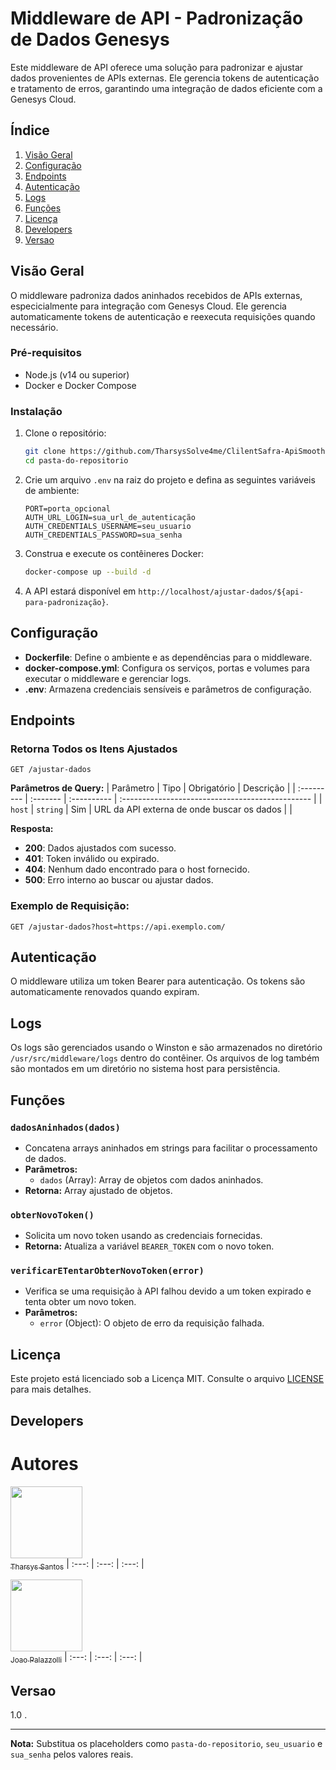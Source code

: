 
# Middleware de API - Padronização de Dados Genesys

Este middleware de API oferece uma solução para padronizar e ajustar dados provenientes de APIs externas. Ele gerencia tokens de autenticação e tratamento de erros, garantindo uma integração de dados eficiente com a Genesys Cloud.

## Índice
1. [Visão Geral](#visão-geral)
2. [Configuração](#configuração)
3. [Endpoints](#endpoints)
4. [Autenticação](#autenticação)
5. [Logs](#logs)
6. [Funções](#funções)
7. [Licença](#licença)
8. [Developers](#developers)
9. [Versao](#versionamento)

## Visão Geral

O middleware padroniza dados aninhados recebidos de APIs externas, especicialmente para integração com Genesys Cloud. Ele gerencia automaticamente tokens de autenticação e reexecuta requisições quando necessário.

### Pré-requisitos
- Node.js (v14 ou superior)
- Docker e Docker Compose

### Instalação

1. Clone o repositório:
    ```bash
    git clone https://github.com/TharsysSolve4me/ClilentSafra-ApiSmoother.git
    cd pasta-do-repositorio
    ```

2. Crie um arquivo `.env` na raiz do projeto e defina as seguintes variáveis de ambiente:
    ```
    PORT=porta_opcional
    AUTH_URL_LOGIN=sua_url_de_autenticação
    AUTH_CREDENTIALS_USERNAME=seu_usuario
    AUTH_CREDENTIALS_PASSWORD=sua_senha
    ```

3. Construa e execute os contêineres Docker:
    ```bash
    docker-compose up --build -d
    ```

4. A API estará disponível em `http://localhost/ajustar-dados/${api-para-padronização}`.

## Configuração

- **Dockerfile**: Define o ambiente e as dependências para o middleware.
- **docker-compose.yml**: Configura os serviços, portas e volumes para executar o middleware e gerenciar logs.
- **.env**: Armazena credenciais sensíveis e parâmetros de configuração.

## Endpoints
### Retorna Todos os Itens Ajustados

```http
GET /ajustar-dados
```

**Parâmetros de Query:**
| Parâmetro  | Tipo     | Obrigatório | Descrição                                        |
| :--------- | :------- | :---------- | :----------------------------------------------- |
| `host`     | `string` | Sim         | URL da API externa de onde buscar os dados       |               |

**Resposta:**
- **200**: Dados ajustados com sucesso.
- **401**: Token inválido ou expirado.
- **404**: Nenhum dado encontrado para o host fornecido.
- **500**: Erro interno ao buscar ou ajustar dados.

### Exemplo de Requisição:
```http
GET /ajustar-dados?host=https://api.exemplo.com/
```

## Autenticação

O middleware utiliza um token Bearer para autenticação. Os tokens são automaticamente renovados quando expiram.

## Logs

Os logs são gerenciados usando o Winston e são armazenados no diretório `/usr/src/middleware/logs` dentro do contêiner. Os arquivos de log também são montados em um diretório no sistema host para persistência.

## Funções

### `dadosAninhados(dados)`

- Concatena arrays aninhados em strings para facilitar o processamento de dados.
- **Parâmetros:**
  - `dados` (Array): Array de objetos com dados aninhados.
- **Retorna:** Array ajustado de objetos.

### `obterNovoToken()`

- Solicita um novo token usando as credenciais fornecidas.
- **Retorna:** Atualiza a variável `BEARER_TOKEN` com o novo token.

### `verificarETentarObterNovoToken(error)`

- Verifica se uma requisição à API falhou devido a um token expirado e tenta obter um novo token.
- **Parâmetros:**
  - `error` (Object): O objeto de erro da requisição falhada.

## Licença

Este projeto está licenciado sob a Licença MIT. Consulte o arquivo [LICENSE](LICENSE) para mais detalhes.

## Developers

# Autores
[<img src="https://avatars.githubusercontent.com/u/176444600?v=4" width=115><br><sub>Tharsys Santos</sub>](https://github.com/TharsysSolve4me) | :---: | :---: | :---: |



[<img src="https://avatars.githubusercontent.com/u/183089609?v=4" width=115><br><sub>Joao Palazzolli</sub>](https://github.com/JoaoPalazzolli-solve4me)
| :---: | :---: | :---: |

## Versao

1.0 .

---

**Nota:** Substitua os placeholders como `pasta-do-repositorio`, `seu_usuario` e `sua_senha` pelos valores reais.
